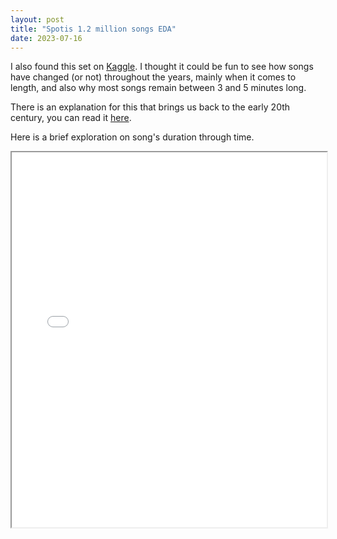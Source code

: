 ```yaml
---
layout: post
title: "Spotis 1.2 million songs EDA"
date: 2023-07-16
---
```


I also found this set on [Kaggle](https://www.kaggle.com/datasets/rodolfofigueroa/spotify-12m-songs). I thought it could be fun to see how songs have changed (or not) throughout the years, mainly when it comes to length, and also why most songs remain between 3 and 5 minutes long.

There is an explanation for this that brings us back to the early 20th century, you can read it [here](https://www.mentalfloss.com/article/655929/why-are-pop-songs-roughly-three-minutes-long).

Here is a brief exploration on song's duration through time.

 <iframe src="/assets/notebooks/song_length.html" width="100%" height="600px"></iframe> 

